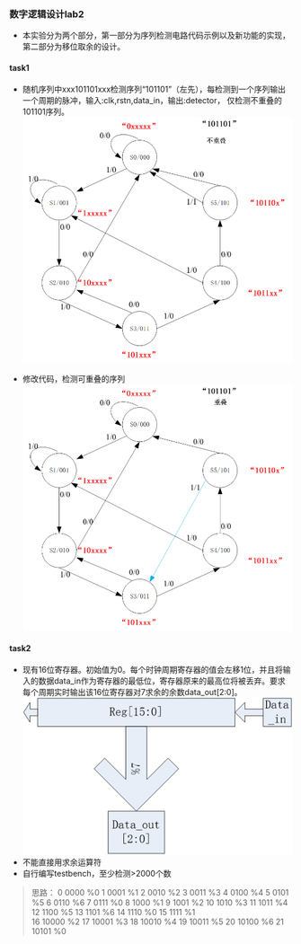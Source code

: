 ### 数字逻辑设计lab2
+ 本实验分为两个部分，第一部分为序列检测电路代码示例以及新功能的实现，第二部分为移位取余的设计。

#### task1
+ 随机序列中xxx101101xxx检测序列“101101”（左先），每检测到一个序列输出一个周期的脉冲，输入:clk,rstn,data_in，输出:detector， 仅检测不重叠的101101序列。
![Alt text](image.png)

+ 修改代码，检测可重叠的序列
![Alt text](image-1.png)

#### task2
+ 现有16位寄存器。初始值为0。每个时钟周期寄存器的值会左移1位，并且将输入的数据data_in作为寄存器的最低位，寄存器原来的最高位将被丢弃。要求每个周期实时输出该16位寄存器对7求余的余数data_out[2:0]。
  ![Alt text](image-2.png)
+ 不能直接用求余运算符
+ 自行编写testbench，至少检测>2000个数
> 思路：
> 0 0000 %0
> 1 0001 %1
> 2 0010 %2
> 3 0011 %3
> 4 0100 %4
> 5 0101 %5 
> 6 0110 %6
> 7 0111 %0
> 8 1000 %1
> 9 1001 %2
> 10 1010 %3
> 11 1011 %4
> 12 1100 %5
> 13 1101 %6
> 14 1110 %0
> 15 1111 %1  
> 16 10000 %2 
> 17 10001 %3 
> 18 10010 %4
> 19 10011 %5
> 20 10100 %6
> 21 10101 %0